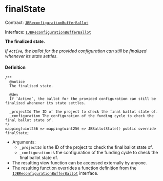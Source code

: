 # finalState

Contract: [`JBReconfigurationBufferBallot`](/dev/api/v2/contracts/or-ballots/jbreconfigurationbufferballot)

Interface: [`IJBReconfigurationBufferBallot`](/dev/api/v2/contracts/interfaces/ijbreconfigurationbufferballot)

**The finalized state.**

_If `Active`, the ballot for the provided configuration can still be finalized whenever its state settles._

#### Definition

```
/**
  @notice 
  The finalized state.

  @dev
  If `Active`, the ballot for the provided configuration can still be finalized whenever its state settles.

  _projectId The ID of the project to check the final ballot state of.
  _configuration The configuration of the funding cycle to check the final ballot state of.
*/
mapping(uint256 => mapping(uint256 => JBBallotState)) public override finalState;
```

* Arguments:
  * `_projectId` is the ID of the project to check the final ballot state of.
  * `_configuration` is the configuration of the funding cycle to check the final ballot state of.
* The resulting view function can be accessed externally by anyone.
* The resulting function overrides a function definition from the [`IJBReconfigurationBufferBallot`](/dev/api/v2/contracts/interfaces/ijbreconfigurationbufferballot) interface.
